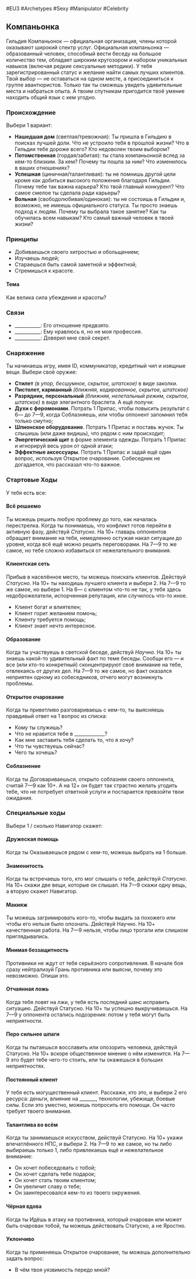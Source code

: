 #EU3 #Archetypes #Sexy #Manipulator #Celebrity 

## Компаньонка
Гильдия Компаньонок — официальная организация, члены которой оказывают широкий спектр услуг. Официальная компаньонка — образованный человек, способный вести беседу на большое количество тем, обладает широким кругозором и набором уникальных навыков (включая редкие сексуальные методики). 
У тебя зарегистрированный статус и желание найти самых лучших клиентов. Твой выбор — не оставаться на одном месте, а присоединиться к группе авантюристов. Только так ты сможешь увидеть удивительные места и набраться опыта. А твоим спутникам пригодится твоё умение находить общий язык с кем угодно.

### Происхождение
Выбери 1 вариант:
- **Нашедшая дом** (светлая/тревожная): Ты пришла в Гильдию в поисках лучшей доли. Что не устроило тебя в прошлой жизни? Что в Гильдии тебе дороже всего? Кто недоволен твоим выбором? 
- **Потомственная** (гордая/забитая): ты стала компаньонкой вслед за кем-то близким. За кем? Почему ты пошла за ним? Что изменилось в ваших отношениях? 
- **Успешная** (циничная/талантливая): ты не помнишь другой цели кроме как добиться высокого положения благодаря Гильдии. Почему тебе так важна карьера? Кто твой главный конкурент? Что самое смелое ты сделала ради карьеры? 
- **Вольная** (свободолюбивая/одинокая): ты не состоишь в Гильдии и, возможно, не имеешь официального статуса. Ты просто знаешь подход к людям. Почему ты выбрала такое занятие? Как ты обучилась всем навыкам? Кто самый важный человек в твоей жизни?


### Принципы
- Добиваешься своего хитростью и обольщением; 
- Изучаешь людей; 
- Стараешься быть самой заметной и эффектной; 
- Стремишься к красоте.
#### Тема
Как велика сила убеждения и красоты?

### Связи
- \_\_\_\_\_\_\_\_\_\_\_: Его отношение предвзято.
- \_\_\_\_\_\_\_\_\_\_\_: Ему нравлюсь я, но не моя профессия.
- \_\_\_\_\_\_\_\_\_\_\_: Доверил мне свой секрет.

### Снаряжение
Ты начинаешь игру, имея ID, коммуникатор, кредитный чип и изящные вещи. Выбери своё оружие: 
- **Стилет** *(в упор, бесшумное, скрытое, штатское)* в виде заколки. 
- **Пистолет, карманный** *(ближняя, кодированное, скрытое, штатское)*
- **Разрядник, персональный** *(ближняя, нелетальный режим, скрытое, штатское)* в виде элегантного браслета. 
 А ещё получи: 
- **Духи с феромонами**. Потрать 1 Припас, чтобы повысить результат с 6— до 7—9, когда Соблазняешь, или чтобы оппонент запомнил тебя только смутно; 
- **Шпионское оборудование**. Потрать 1 Припас и поставь жучок. Ты слышишь (или даже видишь), что рядом с ним происходит; 
- **Энергетический щит** в форме элемента одежды. Потрать 1 Припас и игнорируй весь урон от одной атаки; 
- **Эффектные аксессуары**. Потрать 1 Припас и задай ещё один вопрос, используя Открытое очарование. Собеседник не догадается, что рассказал что-то важное. 

### Стартовые Ходы
У тебя есть все:
#### Всё решаемо
Ты можешь решить любую проблему до того, как началась перестрелка. Когда ты понимаешь, что конфликт готов перейти в активную фазу, действуй *Статусно*. На 10+ главарь оппонентов обращает внимание на тебя, немедленно остужая накал ситуации до уровня, когда всё ещё можно решить переговорами. На 7—9 то же самое, но тебе сложно избавиться от нежелательного внимания. 

#### Клиентская сеть
Прибыв в населённое место, ты можешь поискать клиентов. Действуй *Статусно*. На 10+ ты находишь лучшего клиента и выбери 2. На 7—9 то же самое, но выбери 1. На 6— с клиентом что-то не так, у тебя здесь недоброжелатели, испорченная репутация, или случилось что-то иное. 
- Клиент богат и влиятелен; 
- Клиент горит желанием помочь; 
- Клиенту требуется помощь; 
- Клиент знает нечто интересное. 
 
#### Образование
Когда ты участвуешь в светской беседе, действуй *Научно*. На 10+ ты знаешь какой-то удивительный факт по теме беседы. Сообщи его — и все (или кто-то конкретный) сконцентрируют своё внимание на тебе, отвлекаясь от других дел. На 7—9 то же самое, но факт оказался неприятен одному из собеседников, отчего могут возникнуть проблемы. 

#### Открытое очарование
Когда ты приветливо разговариваешь с кем-то, ты выясняешь правдивый ответ на 1 вопрос из списка: 
- Кому ты служишь? 
- Что не нравится тебе в \_\_\_\_\_\_\_\_\_\_\_\_\_? 
- Как мне заставить тебя сделать то, что я хочу? 
- Что ты чувствуешь сейчас? 
- Чего ты хочешь? 
 
#### Соблазнение
Когда ты Договариваешься, открыто соблазняя своего оппонента, считай 7—9 как 10+. А на 12+ он будет так страстно желать угодить тебе, что не потребует ответной услуги и постарается превзойти твои ожидания.

### Специальные ходы
Выбери 1 / сколько Навигатор скажет: 
#### Дружеская помощь
Когда ты Оказываешься рядом с кем-то, можешь выбрать на 1 больше. 

#### Знаменитость
Когда ты встречаешь того, кто мог слышать о тебе, действуй *Статусно*. На 10+ скажи две вещи, которые он слышал. На 7—9 скажи одну вещь, а вторую скажет Навигатор. 

#### Макияж
Ты можешь загримировать кого-то, чтобы выдать за похожего или чтобы его нельзя было опознать. Действуй Научно. На 10+ качественная работа. На 7—9 нельзя, чтобы лицо трогали или слишком приглядывались. 

#### Мнимая беззащитность
Противники не ждут от тебя серьёзного сопротивления. В начале боя сразу нейтрализуй Грань противника или выясни, почему это невозможно. Опиши это. 

#### Отчаянная ложь
Когда тебя ловят на лжи, у тебя есть последний шанс исправить ситуацию. Действуй Статусно. На 10+ ты успешно выкручиваешься. На 7—9 у оппонента остались подозрения: потом у тебя могут быть неприятности. 

#### Перо сильнее шпаги
Когда ты пытаешься восславить или опозорить человека, действуй Статусно. На 10+ вскоре общественное мнение о нём изменится. На 7—9 это будет тебе чего-то стоить, или ты окажешься в больших неприятностях. 

#### Постоянный клиент
У тебя есть могущественный клиент. Расскажи, кто это, и выбери 2 его ресурса: деньги, влияние на _______, технологии, убежище, боевые силы. Если это уместно, можешь попросить его помощи. Он часто требует твоего внимания. 

#### Талантлива во всём
Когда ты занимаешься искусством, действуй Статусно. На 10+ укажи впечатлённого НПС, и выбери 2. На 7—9 то же самое, но ты либо выбираешь только 1, либо привлекаешь ещё и нежелательное внимание: 
- Он хочет побеседовать с тобой; 
- Он хочет сделать тебе подарок; 
- Он хочет стать твоим клиентом; 
- Он увеличит славу о тебе; 
- Он заинтересовался кем-то из твоего окружения. 

#### Чёрная вдова
Когда ты Идёшь в атаку на противника, который очарован или может быть очарован тобой, ты можешь действовать Статусно, а не Яростно. 

#### Уклончиво
Когда ты применяешь Открытое очарование, ты можешь дополнительно задать вопрос: 
- В чём твоя уязвимость передо мной?